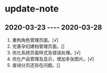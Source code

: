 # update-note

## 2020-03-23 ---- 2020-03-28

1. 重构角色管理页面。[√]
2. 完善孕妇建档管理页面。[]
3. 优化系统页面样式及错误处理。[√]
4. 优化产品管理及显示，增加多张图片。[√]
5. 查询分页还存在问题。[]